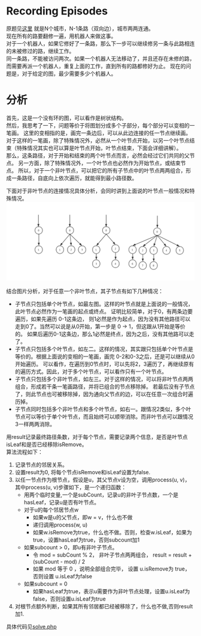 # Recording Episodes
原题见[这里](https://www.hackerrank.com/challenges/repair-roads/problem)
就是N个城市，N-1条路（双向边），城市两两连通。  
现在所有的路要翻修一遍，用机器人来做这事。  
对于一个机器人，如果它修好了一条路，那么下一步可以继续修另一条与此路相连的未被修过的路，继续工作。  
同一条路，不能被访问两次。如果一个机器人无法移动了，并且还存在未修的路，而需要再派一个机器人，重复上面的工作，直到所有的路都修好为止。
现在的问题是，对于给定的图，最少需要多少个机器人。

# 分析
首先，这是一个没有环的图，可以看作是树状结构。  
然后，我思考了一下，问题等价于将图划分成多个子部分，每个部分可以变相的一笔画。 这里的变相指的是，画完一条边后，可以从此边连接的任一节点继续画。 
对于这样的一笔画，除了特殊情况外，必然从一个叶节点开始，以另一个叶节点结束（特殊情况其实也可以算是叶节点开始，叶节点结束，下面会详细讲解）。  
那么，这条路径，对于开始和结束的两个叶节点而言，必然会经过它们共同的父节点。
另一方面，除了特殊情况外，一个叶节点也必然作为开始节点，或结束节点。
所以，对于一个非叶节点，可以把它的所有子节点中的叶节点两两组合，形成一条路径，自底向上依次遍历，就能得到最小路径数。

下面对于非叶节点的连接情况具体分析，会同时讲到上面说的叶节点一般情况和特殊情况。
![非叶节点结构](./structure.png)

结合图片分析，对于任意一个非叶节点，其子节点有如下几种情况：
* 子节点只包括单个叶节点，如最左图。这样的叶节点就是上面说的一般情况，此叶节点必然作为一笔画的起点或终点。
证明比较简单，对于0，有两条边要遍历，如果先遍历 0-1这条边， 则1必然是作为起点，因为没有其他路径可以走到0了。当然可以说是从0开始，第一步是 0 -> 1，但这跟从1开始是等价的。
如果后遍历0-1这条边，那么1必然是终点，因为之后，没有其他路可以走了。
* 子节点只包括多个叶节点，如左二。这样的情况，其实跟只包括单个叶节点是等价的。根据上面说的变相的一笔画，画完 0-2和0-3之后，还是可以继续从0开始遍历。
可以看作，在遍历到0节点时，可以先将2，3遍历了，再继续原有的遍历方式。因此，对于多个叶节点，可以看作只有一个叶节点。
* 子节点只包括多个非叶节点，如左三。对于这样的情况，可以将非叶节点两两组合，形成若干条一笔画路径，并将已组合的节点移除掉。
若最后没有子节点了，则此节点也可被移除掉，因为通向父节点的边，可以在任意一次组合时遍历掉。
* 子节点同时包括多个非叶节点和多个叶节点，如右一。跟情况2类似，多个叶节点可以等价于单个叶节点，而且始终可以顺带消除。而非叶节点可以跟情况3一样两两消除。

用result记录最终路径条数，对于每个节点，需要记录两个信息，是否是叶节点isLeaf和是否已经移除isRemove。  
算法流程如下：
1. 记录节点的邻居关系。
2. 设置result为0, 将每个节点isRemove和isLeaf设置为false.
3. 以任一节点作为根节点，假设是u，其父节点v设为空，调用process(u, v)，其中process(u, v)步骤如下，是一个递归函数：
    * 用两个临时变量,一个是subCount，记录u的非叶子节点数，一个是hasLeaf，记录u是否有叶节点。
    * 对于u的每个邻居节点w
        * 如果w是u的父节点，即w = v，什么也不做
        * 递归调用process(w, u)
        * 如果w.isRemove为true，什么也不做。否则，检查w.isLeaf，如果为true，设置hasLeaf为true，否则subcount加1
    * 如果subcount > 0，即u有非叶子节点。
        * 令 mod = subCount % 2， 非叶子节点两两组合， result = result + (subCount - mod) / 2
        * 如果 mod 等于 0 ，说明全部组合完毕， 设置 u.isRemove为 true， 否则设置 u.isLeaf为false
    * 如果subcount = 0
        * 如果hasLeaf为true，表示u需要作为非叶节点处理，设置u.isLeaf为false，否则设置u.isLeaf为true
4. 对根节点额外判断，如果其所有邻居都已经被移除了，什么也不做,否则result加1.

具体代码见[solve.php](./solve.php)